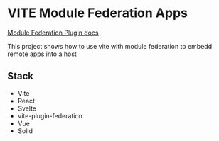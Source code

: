 # VITE Module Federation Apps
[Module Federation Plugin docs](https://originjs.org/en/guide/plugins/vite-plugin-federation/#installation)

This project shows how to use vite with module federation to embedd remote apps into a host
## Stack
- Vite
- React
- Svelte
- vite-plugin-federation
- Vue
- Solid
